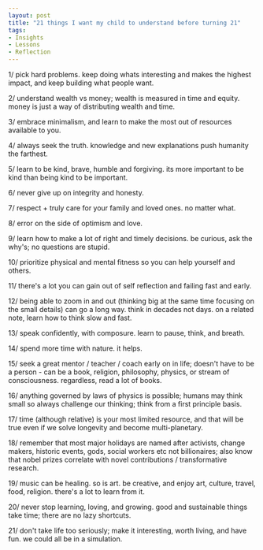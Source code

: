 ```yaml
---
layout: post
title: "21 things I want my child to understand before turning 21"
tags:
- Insights
- Lessons
- Reflection
---
```

1/ pick hard problems. keep doing whats interesting and makes the highest impact, and keep building what people want. 

2/ understand wealth vs money; wealth is measured in time and equity. money is just a way of distributing wealth and time. 

3/ embrace minimalism, and learn to make the most out of resources available to you. 

4/ always seek the truth. knowledge and new explanations push humanity the farthest. 

5/ learn to be kind, brave, humble and forgiving. its more important to be kind than being kind to be important. 

6/ never give up on integrity and honesty. 

7/ respect + truly care for your family and loved ones. no matter what. 

8/ error on the side of optimism and love. 

9/ learn how to make a lot of right and timely decisions. be curious, ask the why's; no questions are stupid. 

10/ prioritize physical and mental fitness so you can help yourself and others. 

11/ there's a lot you can gain out of self reflection and failing fast and early. 

12/ being able to zoom in and out (thinking big at the same time focusing on the small details) can go a long way. think in decades not days. on a related note, learn how to think slow and fast. 

13/ speak confidently, with composure. learn to pause, think, and breath. 

14/ spend more time with nature. it helps. 

15/ seek a great mentor / teacher / coach early on in life; doesn't have to be a person - can be a book, religion, philosophy, physics, or stream of consciousness. regardless, read a lot of books. 

16/ anything governed by laws of physics is possible; humans may think small so always challenge our thinking; think from a first principle basis. 

17/ time (although relative) is your most limited resource, and that will be true even if we solve longevity and become multi-planetary. 

18/ remember that most major holidays are named after activists, change makers, historic events, gods, social workers etc not billionaires; also know that nobel prizes correlate with novel contributions / transformative research. 

19/ music can be healing. so is art. be creative, and enjoy art, culture, travel, food, religion. there's a lot to learn from it. 

20/ never stop learning, loving, and growing. good and sustainable things take time; there are no lazy shortcuts. 

21/ don't take life too seriously; make it interesting, worth living, and have fun. we could all be in a simulation. 

